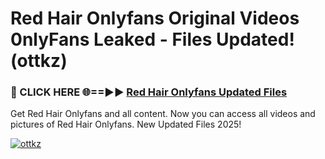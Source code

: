 # Red Hair Onlyfans Original Videos 0nlyFans Leaked - Files Updated! (ottkz)

<h3>🔴 CLICK HERE 🌐==►► <a href="https://tinyurl.com/ehrbuxhb" rel="nofollow">Red Hair Onlyfans Updated Files</a></h3>

Get Red Hair Onlyfans and all content. Now you can access all videos and pictures of Red Hair Onlyfans. New Updated Files 2025!

[![ottkz](https://i.imgur.com/lVYEuWS.gif)](https://tinyurl.com/ehrbuxhb)

